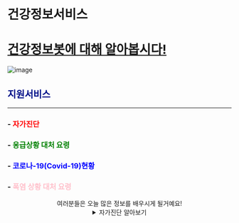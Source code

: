 
# 건강정보서비스






# <u>건강정보봇에 대해 알아봅시다!</u>
![image](https://github.com/mycrid/chatBot/blob/main/istockphoto-876593758-170667a.jpg?raw=true)

## <span style="color:#011189">지원서비스</span>                            
--------------------------------------------------
###  - <span style="color:red">자가진단</span>
###  - <span style="color:green">응급상황 대처 요령</span>
###  - <span style="color:blue">코로나-19(Covid-19)현황</span>
###  - <span style="color:pink">폭염 상황 대처 요령</span>









<div align="center">
여러분들은 오늘 많은 정보를 배우시게 될거예요!
<details>
<summary>자가진단 알아보기</summary>
<div markdown="1">

#### <span style="color:red">발열,두통,복통을 기준으로 다양한 증상을 확인한 뒤 예상되는 병명을 진단하여주는 기능입니다.</span>발열,두통,복통을 기준으로 다양한 증상을 확인한 뒤 예상되는 병명을 진단하여주는 기능입니다.
  

</div>
</details>

</div>




